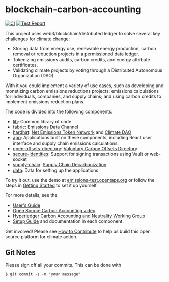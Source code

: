 # blockchain-carbon-accounting

[![CI](https://github.com/hyperledger-labs/blockchain-carbon-accounting/actions/workflows/ci.yml/badge.svg)](https://github.com/hyperledger-labs/blockchain-carbon-accounting/actions/workflows/ci.yml)
[![Test Report](https://github.com/hyperledger-labs/blockchain-carbon-accounting/actions/workflows/test-report.yml/badge.svg)](https://github.com/hyperledger-labs/blockchain-carbon-accounting/actions/workflows/test-report.yml)

This project uses web3/blockchain/distributed ledger to solve several key challenges for climate change:

- Storing data from energy use, renewable energy production, carbon removal or reduction projects in a permissioned data ledger.
- Tokenizing emissions audits, carbon credits, and energy attribute certificates.
- Validating climate projects by voting through a Distributed Autonomous Organization (DAO).

With it you could implement a variety of use cases, such as developing and monetizing carbon emissions reductions projects; emissions calculations for individuals, companies, and supply chains; and using carbon credits to implement emissions reduction plans.

The code is divided into the following components:

- [lib](lib/README.md): Common library of code
- [fabric](fabric/README.md): [Emissions Data Channel](https://wiki.hyperledger.org/display/CASIG/Emissions+Data+Channel)
- [hardhat](hardhat/README.md): [Net Emissions Token Network](https://wiki.hyperledger.org/display/CASIG/Emissions+Tokens+Network) and [Climate DAO](https://wiki.hyperledger.org/display/CASIG/DAO)
- [app](app/README.md): Applications built on these components, including React user interface and supply chain emissions calculations.
- [open-offsets-directory](open-offsets-directory/README.md): [Voluntary Carbon Offsets Directory](https://wiki.hyperledger.org/display/CASIG/Voluntary+Carbon+Offsets+Directory+Research)
- [secure-identities](secure-identities/README.md): Support for signing transactions using Vault or web-socket
- [supply-chain](app/supply-chain/README.md): [Supply Chain Decarbonization](https://wiki.hyperledger.org/display/CASIG/Supply+Chain+Decarbonization)
- [data](data/README.md): Data for setting up the applications

To try it out, use the demo at [emissions-test.opentaps.org](https://emissions-test.opentaps.org/) or follow the steps in [Getting Started](Getting_Started.md) to set it up yourself.

For more details, see the

- [User's Guide](User_Guide.md)
- [Open Source Carbon Accounting video](https://www.youtube.com/watch?v=eNM7V8vQCg4)
- [Hyperledger Carbon Accounting and Neutrality Working Group](https://wiki.hyperledger.org/display/CASIG/Carbon+Accounting+and+Certification+Working+Group)
- [Setup Guide](Setup.md) and documentation in each component.

Get involved!  Please see [How to Contribute](https://wiki.hyperledger.org/display/CASIG/How+to+Contribute) to help us build this open source platform for climate action.

## Git Notes

Please sign off all your commits. This can be done with

    $ git commit -s -m "your message"

